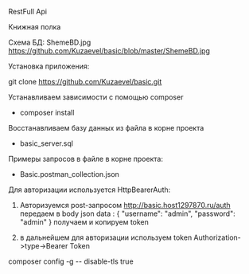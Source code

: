 RestFull Api

Книжная полка

Схема БД: ShemeBD.jpg
https://github.com/Kuzaevel/basic/blob/master/ShemeBD.jpg


Установка приложения:

git clone https://github.com/Kuzaevel/basic.git

Устанавливаем зависимости с помощью composer
- composer install

Восстанавливаем базу данных из файла в корне проекта
- basic_server.sql 


Примеры запросов в файле в корне проекта:
- Basic.postman_collection.json



Для авторизации используется HttpBearerAuth:
1) Авторизуемся post-запросом http://basic.host1297870.ru/auth
передаем в body json data : 
{
    "username": "admin",
    "password": "admin"
}
получаем и копируем token

2) в дальнейшем для авторизации используем token
Authorization->type->Bearer Token

composer config -g -- disable-tls true

